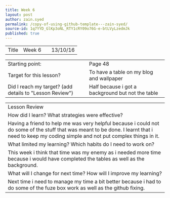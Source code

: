 ```yaml
---
title: Week 6
layout: post
author: zain.syed
permalink: /copy-of-using-github-template---zain-syed/
source-id: 1q7YYD_GlKp3oNL_RTY1cRY09o76G-e-btLVyLzedmJk
published: true
---
```

<table>
  <tr>
    <td>Title</td>
    <td>Week 6</td>
    <td></td>
    <td>13/10/16</td>
  </tr>
</table>


<table>
  <tr>
    <td>Starting point:</td>
    <td>Page 48</td>
  </tr>
  <tr>
    <td>Target for this lesson?</td>
    <td>To have a table on my blog and wallpaper</td>
  </tr>
  <tr>
    <td>Did I reach my target? 
(add details to "Lesson Review")</td>
    <td>Half because i got a background but not the table</td>
  </tr>
</table>


<table>
  <tr>
    <td>Lesson Review</td>
  </tr>
  <tr>
    <td>How did I learn? What strategies were effective? </td>
  </tr>
  <tr>
    <td>Having a friend to help me was very helpful because i could not do some of the stuff that was meant to be done. I learnt that i need to keep my coding simple and not put complex things in it.</td>
  </tr>
  <tr>
    <td>What limited my learning? Which habits do I need to work on? </td>
  </tr>
  <tr>
    <td>This week i think that time was my enemy as i needed more time because i would have completed the tables as well as the background.</td>
  </tr>
  <tr>
    <td>What will I change for next time? How will I improve my learning?</td>
  </tr>
  <tr>
    <td>Next time i need to manage my time a bit better because i had to do some of the fuze box work as well as the github fixing.</td>
  </tr>
</table>


